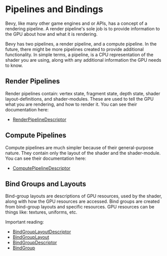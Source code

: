 # Pipelines and Bindings

Bevy, like many other game engines and or APIs, has a concept of a rendering pipeline. A render pipeline's sole job is to provide information to the GPU about how and what it is rendering.

Bevy has two pipelines, a render pipeline, and a compute pipeline. In the future, there might be more pipelines created to provide additional functionality. In simple terms, a pipeline, is a CPU representation of the
shader you are using, along with any additional information the GPU needs to know. 

## Render Pipelines
Render pipelines contain: vertex state, fragment state, depth state, shader layout-definitions, and shader-modules. These are used to tell the GPU what you are rendering, and how to render it. You can see their documentation here:
- [RenderPipelineDescriptor](https://docs.rs/wgpu/0.9.0/wgpu/struct.RenderPipelineDescriptor.html)

## Compute Pipelines
Compute pipelines are much simpler because of their general-purpose nature. They contain only the layout of the shader and the shader-module. You can see their documentation here:
- [ComputePipelineDescriptor](https://docs.rs/wgpu/0.9.0/wgpu/struct.ComputePipelineDescriptor.html)

## Bind Groups and Layouts
Bind-group layouts are descriptions of GPU resources, used by the shader, along with how the GPU resources are accessed. Bind groups are created from bind-group layouts and specific resources. GPU resources can be things like: textures, uniforms, etc. 

Important reading:
- [BindGroupLayoutDescriptor](https://docs.rs/wgpu/0.9.0/wgpu/struct.BindGroupLayoutDescriptor.html)
- [BindGroupLayout](https://docs.rs/wgpu/0.9.0/wgpu/struct.BindGroupLayout.html)
- [BindGroupDescriptor](https://docs.rs/wgpu/0.9.0/wgpu/struct.BindGroupLayout.html)
- [BindGroup](https://docs.rs/wgpu/0.9.0/wgpu/struct.BindGroup.html)

